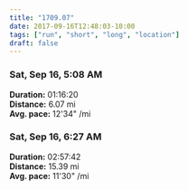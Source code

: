 ```yaml
---
title: "1709.07"
date: 2017-09-16T12:48:03-10:00
tags: ["run", "short", "long", "location"]
draft: false
---
```


### Sat, Sep 16, 5:08 AM

**Duration:** 01:16:20  
**Distance:** 6.07 mi  
**Avg. pace:** 12'34" /mi

### Sat, Sep 16, 6:27 AM

**Duration:** 02:57:42  
**Distance:** 15.39 mi  
**Avg. pace:** 11'30" /mi